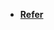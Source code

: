 - [**Refer**](https://medium.com/simform-engineering/manage-dark-mode-in-react-native-application-2a04ba7e76d0)
